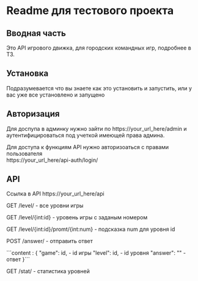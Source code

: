 <h1>Readme для тестового проекта
</h1>

<h2>Вводная часть</h2>
Это API игрового движка, для городских командных игр, подробнее в ТЗ.
<h2>Установка</h2>
Подразумевается что вы знаете как это установить и запустить, или у вас уже все установлено и запущено 

<h2>Авторизация</h2>
Для доспупа в админку нужно зайти по 
https://your_url_here/admin и аутентифицироваться под учеткой имеющей права админа.

Для доступа к функциям API нужно авторизоаться с правами пользователя  
https://your_url_here/api-auth/login/

<h2>API</h2>

Ссылка  в API  https://your_url_here/api

<p>GET /level/ - все уровни игры</p>
<p>GET /level/{int:id} - уровень игры с заданым номером</p>
<p>GET /level/{int:id}/promt/{int:num}  - подсказка num для уровня id</p>
<p>POST /answer/ - отправить ответ </p>
```content : {
    "game": id,     - id игры
    "level": id,    - id уровня   
    "answer": ""    - ответ
}```

<p>GET /stat/ - статистика уровней</p>





